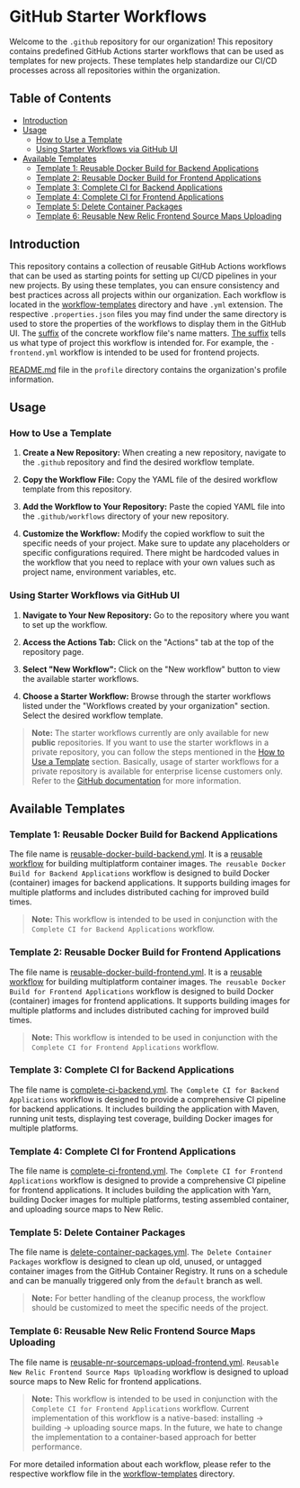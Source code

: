 # GitHub Starter Workflows

Welcome to the `.github` repository for our organization! This repository contains predefined GitHub Actions starter workflows that can be used as templates for new projects.
These templates help standardize our CI/CD processes across all repositories within the organization.

## Table of Contents

- [Introduction](#introduction)
- [Usage](#usage)
    - [How to Use a Template](#how-to-use-a-template)
    - [Using Starter Workflows via GitHub UI](#using-starter-workflows-via-github-ui)
- [Available Templates](#available-templates)
    - [Template 1: Reusable Docker Build for Backend Applications](#template-1-reusable-docker-build-for-backend-application)
    - [Template 2: Reusable Docker Build for Frontend Applications](#template-2-reusable-docker-build-for-frontend-applications)
    - [Template 3: Complete CI for Backend Applications](#template-3-complete-ci-for-backend-applications)
    - [Template 4: Complete CI for Frontend Applications](#template-4-complete-ci-for-frontend-applications)
    - [Template 5: Delete Container Packages](#template-5-delete-container-packages)
    - [Template 6: Reusable New Relic Frontend Source Maps Uploading](#template-6-reusable-new-relic-frontend-source-maps-uploading)

## Introduction

This repository contains a collection of reusable GitHub Actions workflows that can be used as starting points for setting up CI/CD pipelines in your new projects. By using these templates, you can ensure consistency and best practices across all projects within our organization.
Each workflow is located in the [workflow-templates](./workflow-templates) directory and have `.yml` extension.
The respective `.properties.json` files you may find under the same directory is used to store the properties of the workflows to display them in the GitHub UI.
The <u>suffix</u> of the concrete workflow file's name matters.
<u>The suffix</u> tells us what type of project this workflow is intended for. For example, the `-frontend.yml` workflow is intended to be used for frontend projects.

[README.md](./profile/README.md) file in the `profile` directory contains the organization's profile information.

## Usage

### How to Use a Template

1. **Create a New Repository:**
   When creating a new repository, navigate to the `.github` repository and find the desired workflow template.

2. **Copy the Workflow File:**
   Copy the YAML file of the desired workflow template from this repository.

3. **Add the Workflow to Your Repository:**
   Paste the copied YAML file into the `.github/workflows` directory of your new repository.

4. **Customize the Workflow:**
   Modify the copied workflow to suit the specific needs of your project. Make sure to update any placeholders or specific configurations required.
   There might be hardcoded values in the workflow that you need to replace with your own values such as project name, environment variables, etc.

### Using Starter Workflows via GitHub UI

1. **Navigate to Your New Repository:**
   Go to the repository where you want to set up the workflow.

2. **Access the Actions Tab:**
   Click on the "Actions" tab at the top of the repository page.

3. **Select "New Workflow":**
   Click on the "New workflow" button to view the available starter workflows.

4. **Choose a Starter Workflow:**
   Browse through the starter workflows listed under the "Workflows created by your organization" section. Select the desired workflow template.

> **Note:** The starter workflows currently are only available for new **public** repositories.
> If you want to use the starter workflows in a private repository, you can follow the steps mentioned in the [How to Use a Template](#how-to-use-a-template) section.
> Basically, usage of starter workflows for a private repository is available for enterprise license customers only.
> Refer to the [GitHub documentation](https://docs.github.com/en/actions/using-workflows/creating-starter-workflows-for-your-organization#creating-a-starter-workflow) for more information.

## Available Templates

### Template 1: Reusable Docker Build for Backend Applications

The file name is [reusable-docker-build-backend.yml](./workflow-templates/reusable-docker-build-backend.yml).
It is a [reusable workflow](https://docs.github.com/en/actions/using-workflows/reusing-workflows) for building multiplatform container images.
`The reusable Docker Build for Backend Applications` workflow is designed to build Docker (container) images for backend applications. It supports building images for multiple platforms and includes distributed caching for improved build times.
> **Note:** This workflow is intended to be used in conjunction with the `Complete CI for Backend Applications` workflow.

### Template 2: Reusable Docker Build for Frontend Applications

The file name is [reusable-docker-build-frontend.yml](./workflow-templates/reusable-docker-build-frontend.yml).
It is a [reusable workflow](https://docs.github.com/en/actions/using-workflows/reusing-workflows) for building multiplatform container images.
`The reusable Docker Build for Frontend Applications` workflow is designed to build Docker (container) images for frontend applications. It supports building images for multiple platforms and includes distributed caching for improved build times.
> **Note:** This workflow is intended to be used in conjunction with the `Complete CI for Frontend Applications` workflow.

### Template 3: Complete CI for Backend Applications

The file name is [complete-ci-backend.yml](./workflow-templates/complete-ci-backend.yml).
`The Complete CI for Backend Applications` workflow is designed to provide a comprehensive CI pipeline for backend applications. It includes building the application with Maven, running unit tests, displaying test coverage, building Docker images for multiple platforms.

### Template 4: Complete CI for Frontend Applications

The file name is [complete-ci-frontend.yml](./workflow-templates/complete-ci-frontend.yml).
`The Complete CI for Frontend Applications` workflow is designed to provide a comprehensive CI pipeline for frontend applications. It includes building the application with Yarn, building Docker images for multiple platforms, testing assembled container, and uploading source maps to New Relic.

### Template 5: Delete Container Packages

The file name is [delete-container-packages.yml](./workflow-templates/delete-container-packages.yml).
`The Delete Container Packages` workflow is designed to clean up old, unused, or untagged container images from the GitHub Container Registry. It runs on a schedule and can be manually triggered only from the `default` branch as well.
> **Note:** For better handling of the cleanup process, the workflow should be customized to meet the specific needs of the project.

### Template 6: Reusable New Relic Frontend Source Maps Uploading

The file name is [reusable-nr-sourcemaps-upload-frontend.yml](./workflow-templates/reusable-nr-sourcemaps-upload-frontend.yml).
`Reusable New Relic Frontend Source Maps Uploading` workflow is designed to upload source maps to New Relic for frontend applications.
> **Note:** This workflow is intended to be used in conjunction with the `Complete CI for Frontend Applications` workflow.
> Current implementation of this workflow is a native-based: installing -> building -> uploading source maps.
> In the future, we hate to change the implementation to a container-based approach for better performance.

For more detailed information about each workflow, please refer to the respective workflow file in the [workflow-templates](./workflow-templates) directory.
